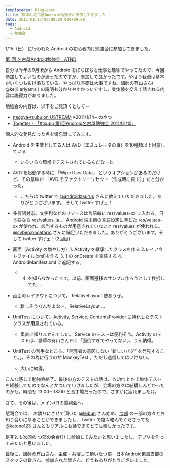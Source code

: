 ```yaml
---
templateKey: blog-post
title: 第1回 名古屋Android勉強会に参加してきました
date: 2011-01-17T00:00:00.000+09:00
tags:
  - Android
  - 勉強会
---
```

1/15（日） に行われた Android の初心者向け勉強会に参加してきました。
<!--more-->
[第1回 名古屋Android勉強会 : ATND](http://atnd.org/events/11259)

自分は昨年の9月頃から Android をぼちぼちと仕事と趣味でやってたので、今回参加してよいものが迷ったのですが、参加して良かったです。やはり我流は基本がいくつも抜け落ちている。やっぱり基礎は大事ですね。講師の有山さん( @keiji_ariyama ) の説明も分かりやすかったですし、実体験を交えて話される内容は説得力がありました。

勉強会の内容は、以下をご覧頂くとして－

* [nagoya-tsubu on USTREAM](http://www.ustream.tv/channel/nagoya-tsubu) ※2011/1/14~ のやつ
* [Togetter - 「#tsubu 第1回Android名古屋勉強会 2011/01/15」](http://togetter.com/li/89590)

個人的な発見だった点を備忘録してみます。

* Android を生業としてる人は AVD（エミュレータの事）を10種類以上用意している
	* いろいろな環境でテストされているんだなーと。 
* AVD を起動する時に 「Wipe User Data」 というオプションがあるのだけど、その意味が 「AVD をファクトリーリセット（作成時に戻す）」だと分かった。
	* こちらは twitter で [@androidzaurus](http://twitter.com/androidzaurus) さんに教えていただきました。ありがとうございます。 そして twitter すげェ！ 
* 多言語対応。文字列などのリソースは言語毎に res/values-xx に入れる。日本語なら res/values-ja 。 Android 端末側の言語設定に準じた res/values-xx が使われ、該当するものが用意されていないと res/values が使われる。 [@cyberspacefarm](http://twitter.com/cyberspacefarm) さんに補足いただきました。ありがとうございます。そして twitter すげェ！(2回目)
 
* 画面（Activity の増やし方）1. Activity を継承したクラスを作る 2.レイアウトファイル(xml)を作る 3. 1 の onCreate を実装する 4. AndroidManifest.xml に追記する。
	* 4. を知らなかったです。以前、画面遷移のサンプル作ろうとして挫折してた…
 
* 画面のレイアウトについて。 RelativeLayout 使おうぜ。
	* 難しそうなんだよなー。RelativeLayout …
 
* UnitTest について。Activity, Service, ContentsProvider に特化したテストクラスが用意されている。
	* 素直に知りませんでした。 Service のテストは便利そう。Activity のテストは、講師の有山さん曰く「面倒すぎてやってない」、うん納得。
 
* UnitTest の苦手なところ、「開発者の意図しない ”新しいバグ” を発見すること。」、その為に行うのが MonkeyTest 。ただし過信してはいけない。
	* 大いに納得。

こんな感じで勉強会終了。最後の方のテストの話は、 NUnit とかで単体テストを経験してたのでなんとかついていけましたが、会場の方々は結構しんどかったのかも。時間も 13:00～18:00 と長丁場だったので、さすがに疲れましたね。

さて、その後は、メイン(?)の懇親会へ。

懇親会では、 お隣りにさせて頂いた [@leibun](http://twitter.com/leibun) さん始め、[つ部](http://groups.google.co.jp/group/android-nagoya-tsubu) の一部の方々とお知り合いになることができましたし、 twitter で度々絡んでくださってた [@katono123](http://twitter.com/katono123) さんともリアルにお話できてとても楽しかったです。

是非とも次回の つ部の会合(?) に参加してみたいと思いましたし、アプリを作ってみたいと思いました。

最後に、講師の有山さん、主催・共催して頂いたつ部・日本Android東海支部のスタッフの皆さん、参加された皆さん、どうもありがとうございました。